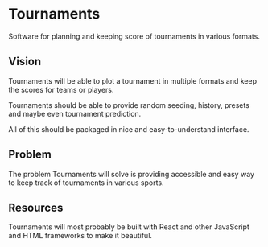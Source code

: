# Tournaments

Software for planning and keeping score of tournaments in various formats.

## Vision

Tournaments will be able to plot a tournament in multiple formats and keep the scores for teams or players.

Tournaments should be able to provide random seeding, history, presets and maybe even tournament prediction.

All of this should be packaged in nice and easy-to-understand interface.

## Problem

The problem Tournaments will solve is providing accessible and easy way to keep track of tournaments in various sports.

## Resources

Tournaments will most probably be built with React and other JavaScript and HTML frameworks to make it beautiful.